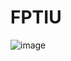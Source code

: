 # FPTIU

![image]([https://drive.google.com/uc?export=view&id=1-8MQRQ-ErnEM5gW9shds42JfV3-vUJDZ](https://viewer.diagrams.net/index.html?tags=%7B%7D&highlight=0000ff&edit=_blank&layers=1&nav=1&title=FPTIU%20ERD#R7Z1Rc6JIF4Z%2FTar2u8iUgChejiYzOzVJNpVkameutoh2lBkEP8RJ3F%2B%2FDdKgcDS0QoueUzW1q0gQu9%2Fuh377dJ8LYzB9%2BxzYs8mtP2Luhd4avV0YVxe6rnd6Hf6%2F6MhydcQ0zNWBceCMVoe07MCj8y9LDraSowtnxOYbJ4a%2B74bObPPg0Pc8Ngw3jtlB4L9unvbiu5vfOrPHrHDgcWi7xaN%2FO6Nwsjpq6d3s%2BJ%2FMGU%2FEN2ud3uqTZ3v4axz4Cy%2F5Ps%2F32OqTqS0uk%2FzG%2BcQe%2Ba9rh4zrC2MQ%2BH64ejV9GzA3KlZRYqu%2F%2B7Tl0%2FSWA%2BaFZf7g1R8YD1fTm3%2Bentjnv58eZlfL%2B0utpyd3Fy5FYbARL5vkrR%2BEE3%2Fse7Z7nR3txz%2BYRddt8XfZOTe%2BP%2BMHNX7wJwvDZVLR9iL0%2BaFJOHWTT4v3nvycub8IhmzXDbcTedjBmIU7ThR1F%2F2ata9IyuYz86csDJb8hIC5duj83lSCnQhqnJ6XlSx%2FkRSuTEEn9%2F3bdhfJV12Y%2FdGzf2FefeCv%2FvSfnx3eBMyrQn1w4cyil6H9HJf%2BnP%2F2MClaI6oA3ipC2%2FFYkJTu0HddezZ34tNXRyaOO7qxl%2F4iFBcS7%2FovzhsbPayakBZX7usNv9g8qd0XfnGhhuhj23XGHn895FUXfWM%2FYHN%2BLzf2PHyvcn%2BzIGRvOysj%2BfSyJ3qGpEPR2sn716x56r3k2GS9aZqtumrQLNbgzqp6iFp7f%2BIHzr9RBblJga5XX%2Fz%2B1Zm6tsc7GHuUO9T34w41rgbHdQe%2B60d1HHcy%2BWqOThoF%2FuxJNIzowMx3vDAuCLPP%2F%2FGiGbQ%2BmLHIBvy9lr3n%2F6LTg3Dge%2FMw4HKKrsF4rb6yqGb5bQf%2BLyZuwfEmLHCi42Hc5KMvc9mL%2BN4gqZDo9bMfhv50qzZ2t5b3FZMIxCipD6M2eXQK8rj%2FulUgvARCx3YfOMxsbxw3a5%2F%2F2Bc3JsTEGY2Yt2rZEe%2FsrIoBHUjVTFob%2BWrKt%2FOyNWWWrqm1qjEkaya5WFZc0lezXd5beXbI2xRn17xQ3el9HqCAbkEBg7%2FuHp8ePn65e%2BLHeYO7%2F%2FrPekfP77E1uPn2%2BHT9cL29369SK6L3XimiIunMZ%2FbQ8cY3q1M7OTGZtYjpbXuz71QqrlKXU6Eui%2FBzEH5adeKnc3T89MrLo3nwKVsvVul6OXfYiFHl5ngigsvyyyiBi9lfeM7%2FF4yPrb3QeXH443r8wd1fEY7uvt3cnBNzqtcQOsakAzViTAMZ0zs2Y4QazpoxEmbF2TPGgBhzZ09ZChjvtx0MJ3YElj%2Bm9tv%2FsNNF3upCRBfAAiW6NIUumn50vEgYrKeLl%2FIVc%2FZ4KTqm%2BSHMx8cBRoiU1wg%2BiBRN1sI82vLbnAU0lbb69LInOnYxU2IVxWJoQO1qVm09PXmZyqbS0gZzyFQaqI%2F6HgSKXiaGqTSd3E1RFOIr359KW%2BvraTZtbz3teIywqn2MKHM5FQIjp1PZWFSeQMBsmloCGRicToOczrQoQKczCdWgSbUqpYQPNWR7Nhg1wKSaYtRgcD0Ncj3TogBdz3gUE%2F2HOFORjvBxBnBGiTNN4Qw0vaYYNBKm6%2BmCpnzFnD1ogIhQeEyDc5ZNQiroWCJWWxFLGskS89gsaUvYpyfLkrQREEvagB8KDFpwgkRCJ%2FhAAhqrWbjGrf3Tp1ANEaphtjZDNbpQyDdUs%2FWtem6Te6ksVCNtLAetepbtSA6TR9G9xBCq0SY%2FMy2Kop8JhGqs9fMUprG3lnY8PpjVPj6UuZwKcZGnqWwcKk8faNGzWvpgsDTbZGmmRQFamjFb1ubN1tektc0W%2BjVpEgJCBxhxGwSYJgKm7PC3NsCYGHzOtA0QYEzQ56QVz9WoBx9dAPeT6NIUuoArntXiRcJcPV28lK%2BYs8cLEOuZG7%2FgnEKT0Ag%2BiIABo%2BtTaOFwQjsHizk0UUNihkQDhAJta6G3a%2BvlycRUNoWWNpbT2TjYLJqYGKbQTLI106Io2prgFFrWz9Mc2t5iQrdjirgNws%2Be%2BJEZ60jj5%2BgbB3cwWJxpGyDYdECLM4YLrT2rSEP4GENGZ4MZc%2FSNgzsYfM4O%2BZxpUYA%2B52qlgEaMqURD%2BBgD%2BKDEmKYw5vjbB3ckbNbThUz5ijl7yADBnwIyOkGmEg3hg4xEGiWCjHLIAAuf1UKmK2Gmni5keqUr5twh0wXcUbP%2FGNrhYr4zJBApWsorBx1auoDxSmhpDFqAXfEVo0XCQz1ZtKSNgNDSBTPCxxMxV%2FyLU7qM%2BJvQmbJoTPNHFzFcJLSDDy6UnL7BcNHLBiHWBxcJ8%2FR04UK56NOiANMkbczy44w0l9AIPoiAjupapDmbPrNgPnFmFG2%2B%2BvSylws370DbvOpA9dYXbt4lC1NZuHm3fIqdHcm1IH3U9iQgxrnIws275GmmCih6mlC4ea6zp5DzvQW140FCdhDwzoNEmcupUBhZncpGo%2FIIgrJrqUUQBqczbQMEHAt2OmPAPHLAUNx5RULCBxqyPRsMGii3llrQYHA9LXI906IAXc%2Bn5Wz39k1IuVKJE3qmXKEE9Q3mCphLSy1YJDzW0wUL5aMXRSG6pU2w3AfOcC1Ogw2dKW%2F5HCyaFbU5vaWj3x1QQkPoINOjHPRNhgyUZEspZHoSLurJQqZXfs717CED5koaBIx%2F63sRgZgZIyEhfIyh9E1NZgwQdK6YMRiyz%2FcoW1NaFOBmotfeiABTiX7wAYY2N20wYKDAc8WAwZCiqUd7maZFAadoKsz144w%2BlxAKOpJoIvnt9vDz%2Bdwe007nW3Y6t6BZkRZQt%2FV19lqLLE1lsedZezko%2BBxSSI0CKXqaGKLPs4ZBTwhaq%2BhzgvHna709BZ%2Fvr6cdDxLdah8kylxOicDI9FQ2Jt2DQlD8uWIKYXA9s2ZAzNFaoO95S5HnVSkIIWXI%2BWwyZaDgc8WUwWB9Zs2AKKO1QPNztSUtgaYaEeEDjZjDIdA0EjRgNLpa0mgYcjhl7YBIo2lFHzUaz%2FSJM1VJCCFnKIlTozkDBaSD83v1cQZDHqesHRzMmV01Ic%2BZ%2FNWU9AlgJifehMKoEKFFtVzZLfQRgzIakgTN%2FpoqdTkloqJMTo0GTff4AxoMuZyydkADGk0D9x595CX45EwpMr0CCSEc0NBOqE3mjN46OmfE08%2BZc4b2Ps1qHEzodIs7LF1GIfgwIvqEbXHp984wXAQUl74lLr0DdPPgmoN0NWwN%2FTxZm%2Bri0tP2ckhcutr0KJpedDZRxKXrlXmdZ%2FBoUPQ6gbj0jd6e4tL31xO69CqaTr6nuvGoPIWAuHTVFEJhe%2Bpke2ZlAdqeCWMomKMqHSFkDXmfTWYNEJ2umDXiymfOGrI%2BsxoHrc%2BENd8Cl%2FZIP0g%2F%2BBhjAMYoMaYxjIEC01VDBkOmp6wdEGQ0A8z1REugqhQRQtJQnqdGkwYITVdNGgypnrJ2QKTRDDDZU846QxrPIaEThDB5J839N8%2Fh5TZ3QodiOtI89yKIQ%2FhX0MayGlDBKRpq6PLJ4lQX1GFUkukeUkh9zwTtosWJIqjDINMz00CpZPeFLp8CO%2FbX1I4nCqvaJ4oyl1MiMjJC1Q1P5UkEbTiomEQofNC0GRB3tDbsgwrOLNfc0PXptrZJi6dldISQNWSFNpk10LaDilmDwgltkxOalQXohN7Z091p73EzphKH9FwZI7FzKTFGOWPAHQcVQ0bCez1hyJSvmrOHjPDx3xvQIJ1xk5AKPp6YYOTp2ozbnGuIptriTy9N0ZOLeRRgqg0MrmjXt%2FGfSQanuqk2s7xmGrN%2B2iwanCim2tKGQU8Imlm0PKGptrSvpzm2%2FcWEL2rHJN9T3ZhUHkHHXzxtovA9TfI9s7IAfU9aa1CliBCChszPJoPm%2BCunTRTep0neZ1oWomuSnGDDSpdKrNAzpUtHIlUT0UU5XRqwZroj4bWeLl465avm%2FPECRIea%2Feup7ezekwP1GEZCQAgpI5GoiSijnjLHXy%2FdkbBTT5gy5ROYnz9lAH%2FU7N%2Fb8%2FmrH8DR6AQaOQ0hBI3EjqUEGvWgsY4PGgk79YRBUz6B%2BfmDBvBHzf7H0Shg8zkZZgeJBx9hRBYYIkwjCaOXjU6sjzBdCUv1dAmTtgMijNYFLFKz%2F%2BC72XyMI9IT4x68SKgGIVooK1Sj0dI%2BPlpQJLxP2wGhReuCCe%2B%2FeLxCRoth6PgejWAOUhBCzFDap0ZjBkh3rxozKPI%2BdSnvU1YWcLr70A4XZJEdph2EgKGNUJsMGKNsAuT6ACOmgc4cMLTvaVbj4JJ72n%2BuYh3hg40FeK8Em%2BbA5vh7AVgoNjtN2wHBRrPAzU5v7Z9%2B8A5nkBJGQjwICUMr%2FRtNmOMv9bdQLPW3aKl%2FVhbgUv9bNn3mw5mJM6MF%2F1VJCSFvaMF%2Fo3lz%2FBX%2FFooV%2Fxat%2BE%2FLQuhr%2B9YySPc5lRAJPpL0SpCEjcZMbA4XPaKEywfm2lFgyXX2yWoLuRVKND2CTTiNMBNtTci80ccgiJV0%2FTC1vaVAT%2BFoEP1SJthTrOGkK47uqGxr11pAUacHg%2FiX%2FGYbl99Rn%2FcRxTKlXHZyW5%2B2e7lKnPuLYMiSP8sqsHilwiaq%2BSuFMU0LV9pDCt73qf5J%2B%2FHVWjyGN8Plj%2B%2FGR%2BuyREhy%2FUJ4dv3hr4IO4lM%2BOa64zFZdrAp7J8yTx8pQPJpsO1OscG%2BQ1HIJLc3W3lLLXamdv1LNUivhx6OSWqdpUtMLfZG5p9T0nNL03IVqVloJXx%2BT0jRDJ6nVJLUScdenLzWRt%2Bd9pVnNU1qBevsqLf%2FMZ6hVWonJhqYojb054fe11z%2Bi8z6Yyburt%2BTP4jfCXjqgIxRp%2BN6XpwiYaJA8c6qyunt3hLkrdTpq9VliqqMp%2BjxAa1ZZ6DavJzStTYH09mZufiTRUdwVlohCPwOpCQf6%2FW6t1W6a1k6hW%2BNvA98P108P7Nnk1h%2Bx6Iz%2FAA%3D%3D#%7B%22pageId%22%3A%22_xFRIU0RoELRA735aSGc%22%7D))
